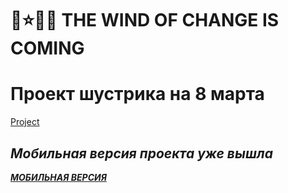 # 🚀⭐🌟🌚 THE WIND OF CHANGE IS COMING
# Проект шустрика на 8 марта
[Project](https://sereoja20.github.io/SprintX-2.0/PJ2/index.html)
## ***Мобильная версия проекта уже вышла***
[***МОБИЛЬНАЯ ВЕРСИЯ***]()
